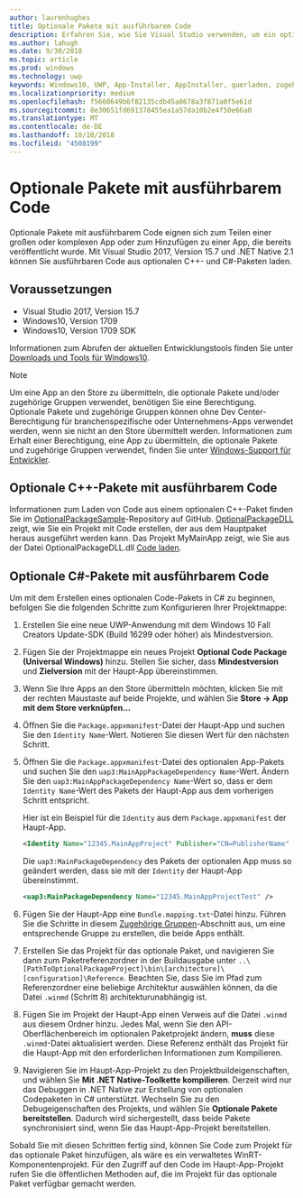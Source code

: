 ```yaml
---
author: laurenhughes
title: Optionale Pakete mit ausführbarem Code
description: Erfahren Sie, wie Sie Visual Studio verwenden, um ein optionales Paket mit ausführbarem Code zu erstellen.
ms.author: lahugh
ms.date: 9/30/2018
ms.topic: article
ms.prod: windows
ms.technology: uwp
keywords: Windows10, UWP, App-Installer, AppInstaller, querladen, zugehörige Gruppe, optionale Pakete
ms.localizationpriority: medium
ms.openlocfilehash: f5660649b6f82135cdb45a8678a3f871a0f5e61d
ms.sourcegitcommit: 8e30651fd691378455ea1a57da10b2e4f50e66a0
ms.translationtype: MT
ms.contentlocale: de-DE
ms.lasthandoff: 10/10/2018
ms.locfileid: "4508199"
---
```

# <a name="optional-packages-with-executable-code"></a>Optionale Pakete mit ausführbarem Code
 
Optionale Pakete mit ausführbarem Code eignen sich zum Teilen einer großen oder komplexen App oder zum Hinzufügen zu einer App, die bereits veröffentlicht wurde. Mit Visual Studio 2017, Version 15.7 und .NET Native 2.1 können Sie ausführbaren Code aus optionalen C++- und C#-Paketen laden.

## <a name="prerequisites"></a>Voraussetzungen
- Visual Studio 2017, Version 15.7
- Windows10, Version 1709
- Windows10, Version 1709 SDK

Informationen zum Abrufen der aktuellen Entwicklungstools finden Sie unter [Downloads und Tools für Windows10](https://developer.microsoft.com/windows/downloads). 

> [!NOTE]
> Um eine App an den Store zu übermitteln, die optionale Pakete und/oder zugehörige Gruppen verwendet, benötigen Sie eine Berechtigung. Optionale Pakete und zugehörige Gruppen können ohne Dev Center-Berechtigung für branchenspezifische oder Unternehmens-Apps verwendet werden, wenn sie nicht an den Store übermittelt werden. Informationen zum Erhalt einer Berechtigung, eine App zu übermitteln, die optionale Pakete und zugehörige Gruppen verwendet, finden Sie unter [Windows-Support für Entwickler](https://developer.microsoft.com/windows/support).

## <a name="c-optional-packages-with-executable-code"></a>Optionale C++-Pakete mit ausführbarem Code

Informationen zum Laden von Code aus einem optionalen C++-Paket finden Sie im [OptionalPackageSample](https://github.com/AppInstaller/OptionalPackageSample)-Repository auf GitHub. [OptionalPackageDLL](https://github.com/AppInstaller/OptionalPackageSample/tree/master/OptionalPackageDLL) zeigt, wie Sie ein Projekt mit Code erstellen, der aus dem Hauptpaket heraus ausgeführt werden kann. Das Projekt MyMainApp zeigt, wie Sie aus der Datei OptionalPackageDLL.dll [Code laden](https://github.com/AppInstaller/OptionalPackageSample/blob/bf6b4915ff1f3b8abfdaacb1ad9e77184c49fe18/MyMainApp/MainPage.xaml.cpp#L182).

## <a name="c-optional-packages-with-executable-code"></a>Optionale C#-Pakete mit ausführbarem Code

Um mit dem Erstellen eines optionalen Code-Pakets in C# zu beginnen, befolgen Sie die folgenden Schritte zum Konfigurieren Ihrer Projektmappe:

1. Erstellen Sie eine neue UWP-Anwendung mit dem Windows 10 Fall Creators Update-SDK (Build 16299 oder höher) als Mindestversion.

2. Fügen Sie der Projektmappe ein neues Projekt **Optional Code Package (Universal Windows)** hinzu. Stellen Sie sicher, dass **Mindestversion** und **Zielversion** mit der Haupt-App übereinstimmen.

3. Wenn Sie Ihre Apps an den Store übermitteln möchten, klicken Sie mit der rechten Maustaste auf beide Projekte, und wählen Sie **Store -> App mit dem Store verknüpfen...**

4. Öffnen Sie die `Package.appxmanifest`-Datei der Haupt-App und suchen Sie den `Identity Name`-Wert. Notieren Sie diesen Wert für den nächsten Schritt.

5. Öffnen Sie die `Package.appxmanifest`-Datei des optionalen App-Pakets und suchen Sie den `uap3:MainAppPackageDependency Name`-Wert. Ändern Sie den `uap3:MainAppPackageDependency Name`-Wert so, dass er dem `Identity Name`-Wert des Pakets der Haupt-App aus dem vorherigen Schritt entspricht. 

    Hier ist ein Beispiel für die `Identity` aus dem `Package.appxmanifest` der Haupt-App.
    ```XML
    <Identity Name="12345.MainAppProject" Publisher="CN=PublisherName" Version="1.0.0.0" />
    ```

    Die `uap3:MainPackageDependency` des Pakets der optionalen App muss so geändert werden, dass sie mit der `Identity` der Haupt-App übereinstimmt.
    ```XML
    <uap3:MainPackageDependency Name="12345.MainAppProjectTest" />
    ```

6. Fügen Sie der Haupt-App eine `Bundle.mapping.txt`-Datei hinzu. Führen Sie die Schritte in diesem [Zugehörige Gruppen](https://docs.microsoft.com/windows/uwp/packaging/optional-packages#related-sets)-Abschnitt aus, um eine entsprechende Gruppe zu erstellen, die beide Apps enthält. 

7. Erstellen Sie das Projekt für das optionale Paket, und navigieren Sie dann zum Paketreferenzordner in der Buildausgabe unter `..\[PathToOptionalPackageProject]\bin\[architecture]\[configuration]\Reference`. Beachten Sie, dass Sie im Pfad zum Referenzordner eine beliebige Architektur auswählen können, da die Datei `.winmd` (Schritt 8) architekturunabhängig ist.

8. Fügen Sie im Projekt der Haupt-App einen Verweis auf die Datei `.winmd` aus diesem Ordner hinzu. Jedes Mal, wenn Sie den API-Oberflächenbereich im optionalen Paketprojekt ändern, **muss** diese `.winmd`-Datei aktualisiert werden. Diese Referenz enthält das Projekt für die Haupt-App mit den erforderlichen Informationen zum Kompilieren.

9. Navigieren Sie im Haupt-App-Projekt zu den Projektbuildeigenschaften, und wählen Sie **Mit .NET Native-Toolkette kompilieren**. Derzeit wird nur das Debuggen in .NET Native zur Erstellung von optionalen Codepaketen in C# unterstützt. Wechseln Sie zu den Debugeigenschaften des Projekts, und wählen Sie **Optionale Pakete bereitstellen**. Dadurch wird sichergestellt, dass beide Pakete synchronisiert sind, wenn Sie das Haupt-App-Projekt bereitstellen.

Sobald Sie mit diesen Schritten fertig sind, können Sie Code zum Projekt für das optionale Paket hinzufügen, als wäre es ein verwaltetes WinRT-Komponentenprojekt. Für den Zugriff auf den Code im Haupt-App-Projekt rufen Sie die öffentlichen Methoden auf, die im Projekt für das optionale Paket verfügbar gemacht werden.
